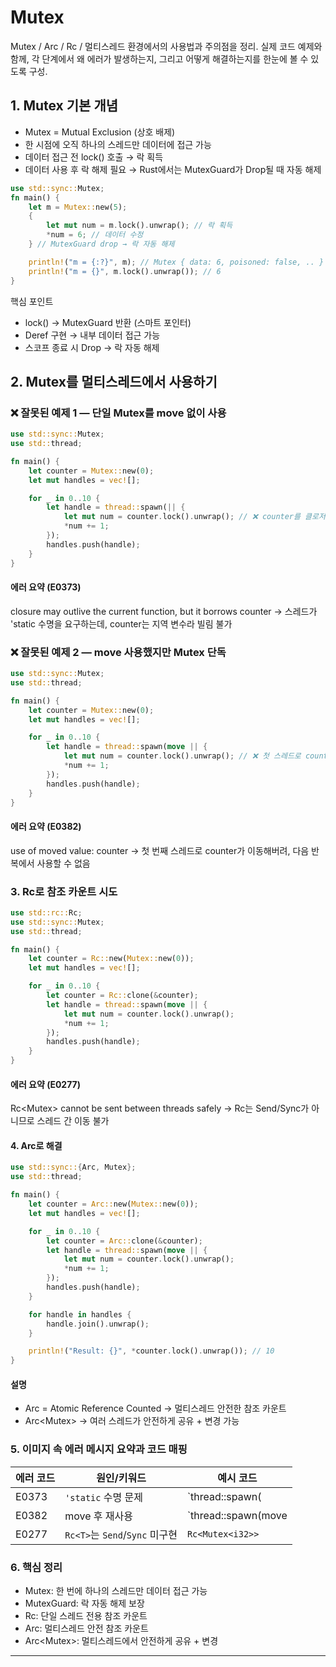 # Mutex
Mutex / Arc / Rc / 멀티스레드 환경에서의 사용법과 주의점을 정리.
실제 코드 예제와 함께, 각 단계에서 왜 에러가 발생하는지, 그리고 어떻게 해결하는지를 한눈에 볼 수 있도록 구성.

## 1. Mutex 기본 개념
- Mutex = Mutual Exclusion (상호 배제)
- 한 시점에 오직 하나의 스레드만 데이터에 접근 가능
- 데이터 접근 전 lock() 호출 → 락 획득
- 데이터 사용 후 락 해제 필요
→ Rust에서는 MutexGuard가 Drop될 때 자동 해제

```rust
use std::sync::Mutex;
fn main() {
    let m = Mutex::new(5);
    {
        let mut num = m.lock().unwrap(); // 락 획득
        *num = 6; // 데이터 수정
    } // MutexGuard drop → 락 자동 해제

    println!("m = {:?}", m); // Mutex { data: 6, poisoned: false, .. }
    println!("m = {}", m.lock().unwrap()); // 6
}
```

핵심 포인트
- lock() → MutexGuard 반환 (스마트 포인터)
- Deref 구현 → 내부 데이터 접근 가능
- 스코프 종료 시 Drop → 락 자동 해제

## 2. Mutex를 멀티스레드에서 사용하기
### ❌ 잘못된 예제 1 — 단일 Mutex를 move 없이 사용
```rust
use std::sync::Mutex;
use std::thread;

fn main() {
    let counter = Mutex::new(0);
    let mut handles = vec![];

    for _ in 0..10 {
        let handle = thread::spawn(|| {
            let mut num = counter.lock().unwrap(); // ❌ counter를 클로저에서 캡처 불가
            *num += 1;
        });
        handles.push(handle);
    }
}
```

#### 에러 요약 (E0373)
closure may outlive the current function, but it borrows counter →
스레드가 'static 수명을 요구하는데, counter는 지역 변수라 빌림 불가


### ❌ 잘못된 예제 2 — move 사용했지만 Mutex 단독
```rust
use std::sync::Mutex;
use std::thread;

fn main() {
    let counter = Mutex::new(0);
    let mut handles = vec![];

    for _ in 0..10 {
        let handle = thread::spawn(move || {
            let mut num = counter.lock().unwrap(); // ❌ 첫 스레드로 counter 소유권 이동
            *num += 1;
        });
        handles.push(handle);
    }
}
```

#### 에러 요약 (E0382)
use of moved value: counter →
첫 번째 스레드로 counter가 이동해버려, 다음 반복에서 사용할 수 없음


### 3. Rc<T>로 참조 카운트 시도
```rust
use std::rc::Rc;
use std::sync::Mutex;
use std::thread;

fn main() {
    let counter = Rc::new(Mutex::new(0));
    let mut handles = vec![];

    for _ in 0..10 {
        let counter = Rc::clone(&counter);
        let handle = thread::spawn(move || {
            let mut num = counter.lock().unwrap();
            *num += 1;
        });
        handles.push(handle);
    }
}
```

#### 에러 요약 (E0277)
Rc<Mutex<i32>> cannot be sent between threads safely →
Rc는 Send/Sync가 아니므로 스레드 간 이동 불가


#### 4. Arc<T>로 해결
```rust
use std::sync::{Arc, Mutex};
use std::thread;

fn main() {
    let counter = Arc::new(Mutex::new(0));
    let mut handles = vec![];

    for _ in 0..10 {
        let counter = Arc::clone(&counter);
        let handle = thread::spawn(move || {
            let mut num = counter.lock().unwrap();
            *num += 1;
        });
        handles.push(handle);
    }

    for handle in handles {
        handle.join().unwrap();
    }

    println!("Result: {}", *counter.lock().unwrap()); // 10
}
```

#### 설명
- Arc = Atomic Reference Counted → 멀티스레드 안전한 참조 카운트
- Arc<Mutex<T>> → 여러 스레드가 안전하게 공유 + 변경 가능

### 5. 이미지 속 에러 메시지 요약과 코드 매핑
| 에러 코드 | 원인/키워드       | 예시 코드 |
|-----------|------------------|-----------|
| E0373     | `'static` 수명 문제 | `thread::spawn(|| { counter.lock()... })` |
| E0382     | move 후 재사용     | `thread::spawn(move || { ... }); println!("{:?}", counter);` |
| E0277     | `Rc<T>`는 `Send`/`Sync` 미구현 | `Rc<Mutex<i32>>` |


### 6. 핵심 정리
- Mutex: 한 번에 하나의 스레드만 데이터 접근 가능
- MutexGuard: 락 자동 해제 보장
- Rc<T>: 단일 스레드 전용 참조 카운트
- Arc<T>: 멀티스레드 안전 참조 카운트
- Arc<Mutex<T>>: 멀티스레드에서 안전하게 공유 + 변경

---

